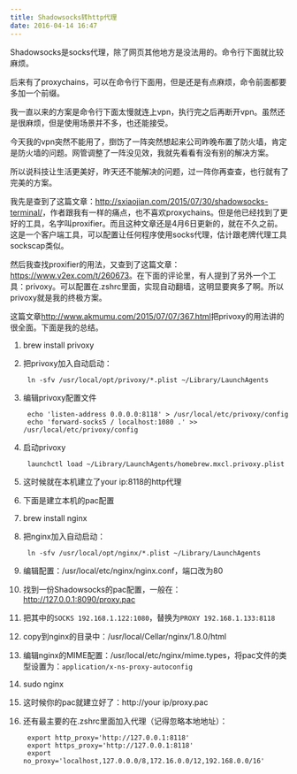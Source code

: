 ```yaml
---
title: Shadowsocks转http代理
date: 2016-04-14 16:47
---
```

Shadowsocks是socks代理，除了网页其他地方是没法用的。命令行下面就比较麻烦。

后来有了proxychains，可以在命令行下面用，但是还是有点麻烦，命令前面都要多加一个前缀。

我一直以来的方案是命令行下面太慢就连上vpn，执行完之后再断开vpn。虽然还是很麻烦，但是使用场景并不多，也还能接受。

今天我的vpn突然不能用了，捯饬了一阵突然想起来公司昨晚布置了防火墙，肯定是防火墙的问题。网管调整了一阵没见效，我就先看看有没有别的解决方案。

所以说科技让生活更美好，昨天还不能解决的问题，过一阵你再查查，也行就有了完美的方案。

我先是查到了这篇文章：<http://sxiaojian.com/2015/07/30/shadowsocks-terminal/>，作者跟我有一样的痛点，也不喜欢proxychains。但是他已经找到了更好的工具，名字叫proxifier。而且这种文章还是4月6日更新的，就在不久之前。这是一个客户端工具，可以配置让任何程序使用socks代理，估计跟老牌代理工具sockscap类似。

然后我查找proxifier的用法，又查到了这篇文章：<https://www.v2ex.com/t/260673>。在下面的评论里，有人提到了另外一个工具：privoxy。可以配置在.zshrc里面，实现自动翻墙，这明显要爽多了啊。所以privoxy就是我的终极方案。

这篇文章<http://www.akmumu.com/2015/07/07/367.html>把privoxy的用法讲的很全面。下面是我的总结。

1. brew install privoxy
1. 把privoxy加入自动启动：

        ln -sfv /usr/local/opt/privoxy/*.plist ~/Library/LaunchAgents
1. 编辑privoxy配置文件

        echo 'listen-address 0.0.0.0:8118' > /usr/local/etc/privoxy/config
        echo 'forward-socks5 / localhost:1080 .' >> /usr/local/etc/privoxy/config
1. 启动privoxy

        launchctl load ~/Library/LaunchAgents/homebrew.mxcl.privoxy.plist
1. 这时候就在本机建立了your ip:8118的http代理
1. 下面是建立本机的pac配置
1. brew install nginx
1. 把nginx加入自动启动：

        ln -sfv /usr/local/opt/nginx/*.plist ~/Library/LaunchAgents
1. 编辑配置：/usr/local/etc/nginx/nginx.conf，端口改为80
1. 找到一份Shadowsocks的pac配置，一般在：http://127.0.0.1:8090/proxy.pac
1. 把其中的`SOCKS 192.168.1.122:1080`，替换为`PROXY 192.168.1.133:8118`
1. copy到nginx的目录中：/usr/local/Cellar/nginx/1.8.0/html
1. 编辑nginx的MIME配置：/usr/local/etc/nginx/mime.types，将pac文件的类型设置为：`application/x-ns-proxy-autoconfig`
1. sudo nginx
1. 这时候你的pac就建立好了：http://your ip/proxy.pac
1. 还有最主要的在.zshrc里面加入代理（记得忽略本地地址）：

        export http_proxy='http://127.0.0.1:8118'
        export https_proxy='http://127.0.0.1:8118'
        export no_proxy='localhost,127.0.0.0/8,172.16.0.0/12,192.168.0.0/16'


